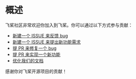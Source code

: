 # 概述


飞桨社区非常欢迎你加入到飞桨。你可以通过以下方式参与贡献：


- [新建一个 ISSUE 来反馈 bug](https://github.com/PaddlePaddle/Paddle/issues/new/choose)
- [新建一个 ISSUE 来提出新功能需求](https://github.com/PaddlePaddle/Paddle/issues/new/choose)
- [提 PR 来修复一个 bug](https://www.paddlepaddle.org.cn/documentation/docs/zh/dev_guides/git_guides/submit_pr_guide_cn.html)
- [提 PR 来实现一个新功能](https://www.paddlepaddle.org.cn/documentation/docs/zh/dev_guides/git_guides/submit_pr_guide_cn.html)
- [优化我们的文档](https://github.com/PaddlePaddle/docs/wiki/%E6%96%87%E6%A1%A3%E8%B4%A1%E7%8C%AE%E6%8C%87%E5%8D%97)

感谢你对飞桨开源项目的贡献！
